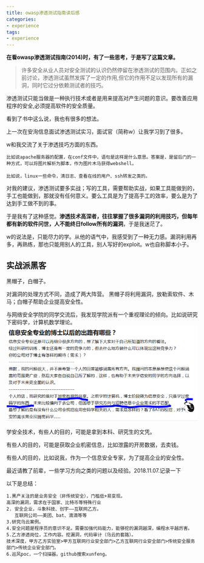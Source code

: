 ```yaml
---
title: owasp渗透测试指南读后感
categories:
- experience
tags:
- experience
---
```



**在看owasp渗透测试指南(2014)时，有了一些思考，于是写了这篇文章。**

>许多安全从业人员对安全测试的认识仍然停留在渗透测试的范围内。正如之前讨论，渗透测试虽然发挥了一定的作用,但它的作用不足以发现所有的漏洞，同时它过分依赖测试者的技巧。

渗透测试只能当做是一种执行技术或者是用来提高对产生问题的意识。要改善应用程序的安全,必须提高软件的安全质量。

看到了书中这么说，我也有很多的想法。

上一次在安洵信息面试渗透测试实习，面试官（简称w）让我学习到了很多。

w和我交流了关于渗透技巧方面的东西。
```
比如说apache服务器的配置，在conf文件中，语句是这样是什么意思。答案是，是留后门的一种方式，可以将图片解析为脚本，作为图片木马获得webshell。

比如说，linux一些命令，清日志、查看在线的用户、ssh转发之类的。
```
对我的建议，渗透测试要多实战；写的工具，需要帮助实战，如果工具能做到的，手工也能做到，那就没有任何意义。要么工具是为了提高手工的效率，要么是为了达到手工做不到的事。

于是我有了这种感觉。**渗透技术高深者，往往掌握了很多漏洞的利用技巧，但每年都有新的软件问世，人不能终日follow所有的漏洞**，于是我迷茫了。

w的说法是，只能尽力的学。从他的语气中，我感受到了一种无力感。漏洞利用再多，再熟练，那也只能用别人的工具，别人写好的exploit。w也自称脚本小子。

## 实战派黑客
黑帽子，白帽子。

对漏洞的处理方式不同，造成了两大阵营。
黑帽子将利用漏洞，放勒索软件、木马；白帽子帮助企业提高安全性。

与网络安全学院的同学交流后，我发现学院派有一个重视理论的倾向。比如说研究下密码学，计算机数学理论。
![1](https://raw.githubusercontent.com/Whale3070/Whale3070.github.io/master/images/02-28-09/1.PNG)

学安全技术，有些人的目的，可能是拿到本科、研究生的文凭。

有些人的目的，可能是获取企业机密信息，比如泄露的开房数据，去卖钱。

有些人的目的，比如说我，作为一个信息安全专家，为了提高企业的安全性。

最近请教了前辈，一些学习方向之类的问题以及经验。2018.11.07.记录一下

以下是总结：
```
1.黑产关注的是业务安全（非传统安全），门槛低+易变现。
高深的漏洞，需求在于国家、比特币等特殊行业
2. 安全企业，斗象科技、创宇——互联网乙方。
   互联网公司——美团、bat、滴滴等等
3.研究乌云案例。
4.安全问题是程序员的意识不足。需要加强代码能力，能够挖的漏洞越深，编程水平越厉害。
5.乙方渗透岗位，工作内容。挖漏洞，代码审计（乌云的套路）。
技术深度，甲方乙方实验室>甲方互联网行业安全部门>乙方互联网行业安全部门>传统安全服务部门>传统企业安全部门。
6.巡风poc，一个扫描器。github搜索xunfeng。
```
